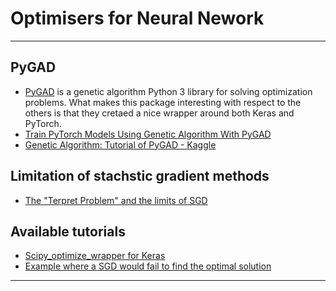 # Optimisers for Neural Nework
***


## PyGAD
- [PyGAD](https://pygad.readthedocs.io/en/latest/) is a genetic algorithm Python 3 library for solving optimization problems. What makes this package interesting with respect to the others is that they cretaed a nice wrapper around both Keras and PyTorch. 
- [Train PyTorch Models Using Genetic Algorithm With PyGAD](https://neptune.ai/blog/train-pytorch-models-using-genetic-algorithm-with-pygad)
- [Genetic Algorithm: Tutorial of PyGAD - Kaggle](https://www.kaggle.com/code/zzettrkalpakbal/genetic-algorithm-tutorial-of-pygad?scriptVersionId=101358507)

## Limitation of stachstic gradient methods
- [The "Terpret Problem" and the limits of SGD](https://dselsam.github.io/the-terpret-problem/)

## Available tutorials
- [Scipy_optimize_wrapper for Keras]()
- [Example where a SGD would fail to find the optimal solution]()
***
